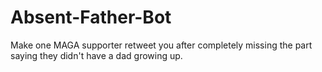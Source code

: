# Absent-Father-Bot
 Make one MAGA supporter retweet you after completely missing the part saying they didn't have a dad growing up.
